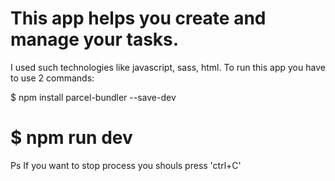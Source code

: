 # This app helps you create and manage your tasks.
I used such technologies like javascript, sass, html.
To run this app you have to use 2 commands:

$ npm install parcel-bundler --save-dev
# $ npm run dev

Ps
If you want to stop process you shouls press 'ctrl+C'